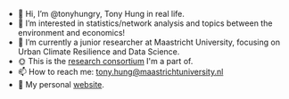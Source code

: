 -   :wave: Hi, I’m \@tonyhungry, Tony Hung in real life.
-   :eyes: I’m interested in statistics/network analysis and topics between the environment and economics!
-   :seedling: I’m currently a junior researcher at Maastricht University, focusing on Urban Climate Resilience and Data Science.
-   :sun_with_face: This is the [research consortium](https://redblueclimate.nl) I'm a part of.
-   :mailbox: How to reach me: [tony.hung\@maastrichtuniversity.nl](mailto:tony.hung@maastrichtuniversity.nl)
-   :dizzy: My personal [website](https://tonyhungry.github.io).

<!--- 
tonyhungry/tonyhungry is a ✨ special ✨ repository because its `README.md` (this file) appears on your GitHub profile.
You can click the Preview link to take a look at your changes.
--->
